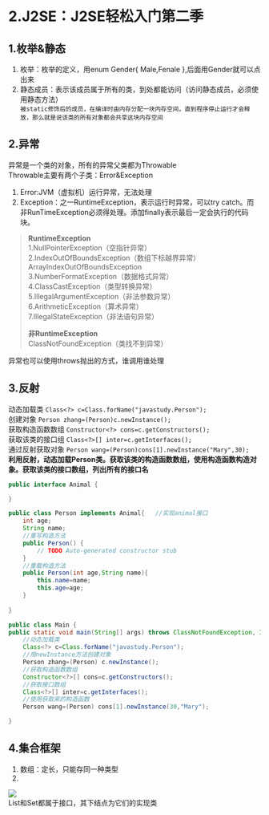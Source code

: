 # 2.J2SE：J2SE轻松入门第二季  

## 1.枚举&静态  
1. 枚举：枚举的定义，用enum Gender{ Male,Fenale },后面用Gender就可以点出来
2. 静态成员：表示该成员属于所有的类，到处都能访问（访问静态成员，必须使用静态方法）  
``被static修饰后的成员，在编译时由内存分配一块内存空间，直到程序停止运行才会释放，那么就是说该类的所有对象都会共享这块内存空间``  

## 2.异常  
异常是一个类的对象，所有的异常父类都为Throwable  
Throwable主要有两个子类：Error&Exception  
1. Error:JVM（虚拟机）运行异常，无法处理  
2. Exception：之一RuntimeException，表示运行时异常，可以try catch。而非RunTimeException必须得处理。添加finally表示最后一定会执行的代码块。  

>**RuntimeException**  
>1.NullPointerException（空指针异常）  
>2.IndexOutOfBoundsException（数组下标越界异常） ArrayIndexOutOfBoundsException  
>3.NumberFormatException（数据格式异常）  
>4.ClassCastException（类型转换异常）  
>5.IllegalArgumentException（非法参数异常）  
>6.ArithmeticException（算术异常）  
>7.IllegalStateException（非法语句异常）   
>  
>**非RuntimeException**  
>ClassNotFoundException（类找不到异常）  

异常也可以使用throws抛出的方式，谁调用谁处理  

## 3.反射  
动态加载类 ``Class<?> c=Class.forName("javastudy.Person");``  
创建对象 ``Person zhang=(Person)c.newInstance();``   
获取构造函数数组 ``Constructor<?> cons=c.getConstructors();``  
获取该类的接口组 ``Class<?>[] inter=c.getInterfaces();``  
通过反射获取对象 ``Person wang=(Person)cons[1].newInstance("Mary",30);``  
**利用反射，动态加载Person类。获取该类的构造函数数组，使用构造函数构造对象。获取该类的接口数组，列出所有的接口名**  
```java
public interface Animal {

}

public class Person implements Animal{   //实现animal接口
	int age;
	String name;
	//重写构造方法
	public Person() {
		// TODO Auto-generated constructor stub
	}
	//重载构造方法
	public Person(int age,String name){
		this.name=name;
		this.age=age;
	}
	
}

public class Main {
public static void main(String[] args) throws ClassNotFoundException, InstantiationException, IllegalAccessException, IllegalArgumentException, InvocationTargetException {
	//动态加载类
	Class<?> c=Class.forName("javastudy.Person");
	//用newInstance方法创建对象
	Person zhang=(Person) c.newInstance();
	//获取构造函数数组
	Constructor<?>[] cons=c.getConstructors();
	//获取接口数组
	Class<?>[] inter=c.getInterfaces();
	//使用获取来的构造函数
	Person wang=(Person) cons[1].newInstance(30,"Mary");

}
```

## 4.集合框架  
1. 数组：定长，只能存同一种类型  
2. 

![](../images/2.jpg)  
List和Set都属于接口，其下结点为它们的实现类  